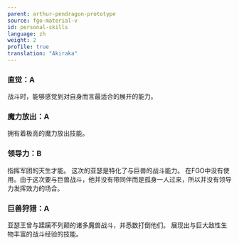 ```yaml
---
parent: arthur-pendragon-prototype
source: fgo-material-v
id: personal-skills
language: zh
weight: 2
profile: true
translation: "Akiraka"
---
```


### 直觉：A

战斗时，能够感觉到对自身而言最适合的展开的能力。

### 魔力放出：A

拥有着极高的魔力放出技能。

### 领导力：B

指挥军团的天生才能。
这次的亚瑟是特化了与巨兽的战斗能力。
在FGO中没有使用。由于这次要与巨兽战斗，他并没有带同伴而是孤身一人过来，所以并没有领导力发挥效力的场合。

### 巨兽狩猎：A

亚瑟王曾与蹂躏不列颠的诸多魔兽战斗，并悉数打倒他们。
展现出与巨大敌性生物丰富的战斗经验的技能。

